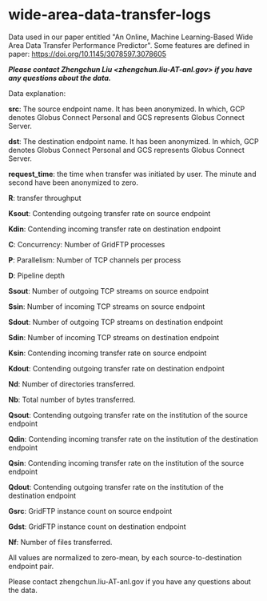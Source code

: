 # wide-area-data-transfer-logs
Data used in our paper entitled "An Online, Machine Learning-Based Wide Area Data Transfer Performance Predictor". Some features are defined in paper: https://doi.org/10.1145/3078597.3078605

___Please contact Zhengchun Liu <zhengchun.liu-AT-anl.gov> if you have any questions about the data.___

Data explanation: 

__src__: The source endpoint name. It has been anonymized. In which, GCP denotes Globus Connect Personal and GCS represents Globus Connect Server.

__dst__: The destination endpoint name. It has been anonymized. In which, GCP denotes Globus Connect Personal and GCS represents Globus Connect Server. 

__request_time__: the time when transfer was initiated by user. The minute and second have been anonymized to zero. 

__R__: transfer throughput

__Ksout__: Contending outgoing transfer rate on source endpoint

__Kdin__: Contending incoming transfer rate on destination endpoint

__C__: Concurrency: Number of GridFTP processes

__P__: Parallelism: Number of TCP channels per process

__D__: Pipeline depth

__Ssout__: Number of outgoing TCP streams on source endpoint

__Ssin__: Number of incoming TCP streams on source endpoint

__Sdout__: Number of outgoing TCP streams on destination endpoint

__Sdin__: Number of incoming TCP streams on destination endpoint

__Ksin__: Contending incoming transfer rate on source endpoint

__Kdout__: Contending outgoing transfer rate on destination endpoint

__Nd__: Number of directories transferred.

__Nb__: Total number of bytes transferred. 

__Qsout__: Contending outgoing transfer rate on the institution of the source endpoint

__Qdin__: Contending incoming transfer rate on the institution of the destination endpoint

__Qsin__: Contending incoming transfer rate on the institution of the source endpoint

__Qdout__: Contending outgoing transfer rate on the institution of the destination endpoint

__Gsrc__: GridFTP instance count on source endpoint

__Gdst__: GridFTP instance count on destination endpoint

__Nf__: Number of files transferred.

All values are normalized to zero-mean, by each source-to-destination endpoint pair. 

Please contact zhengchun.liu-AT-anl.gov if you have any questions about the data.
